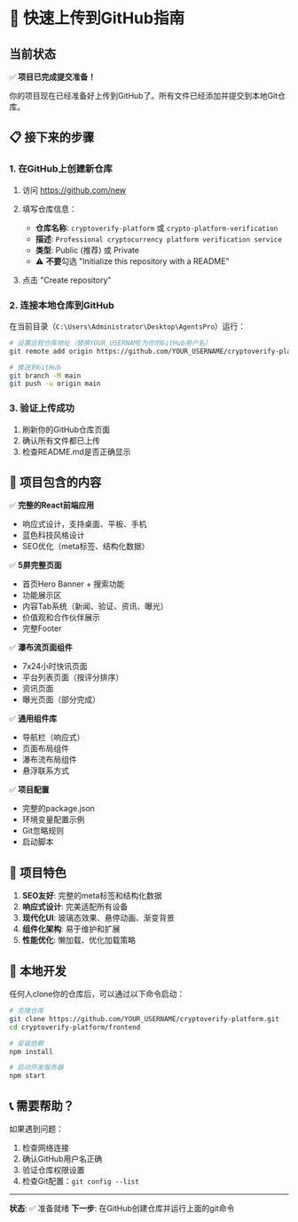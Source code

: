 # 🚀 快速上传到GitHub指南

## 当前状态
✅ **项目已完成提交准备！**

你的项目现在已经准备好上传到GitHub了。所有文件已经添加并提交到本地Git仓库。

## 📋 接下来的步骤

### 1. 在GitHub上创建新仓库

1. 访问 https://github.com/new
2. 填写仓库信息：
   - **仓库名称**: `cryptoverify-platform` 或 `crypto-platform-verification`
   - **描述**: `Professional cryptocurrency platform verification service`
   - **类型**: Public (推荐) 或 Private
   - ⚠️ **不要**勾选 "Initialize this repository with a README"

3. 点击 "Create repository"

### 2. 连接本地仓库到GitHub

在当前目录（`C:\Users\Administrator\Desktop\AgentsPro`）运行：

```bash
# 设置远程仓库地址（替换YOUR_USERNAME为你的GitHub用户名）
git remote add origin https://github.com/YOUR_USERNAME/cryptoverify-platform.git

# 推送到GitHub
git branch -M main
git push -u origin main
```

### 3. 验证上传成功

1. 刷新你的GitHub仓库页面
2. 确认所有文件都已上传
3. 检查README.md是否正确显示

## 📁 项目包含的内容

✅ **完整的React前端应用**
- 响应式设计，支持桌面、平板、手机
- 蓝色科技风格设计
- SEO优化（meta标签、结构化数据）

✅ **5屏完整页面**
- 首页Hero Banner + 搜索功能
- 功能展示区
- 内容Tab系统（新闻、验证、资讯、曝光）
- 价值观和合作伙伴展示
- 完整Footer

✅ **瀑布流页面组件**
- 7x24小时快讯页面
- 平台列表页面（按评分排序）
- 资讯页面
- 曝光页面（部分完成）

✅ **通用组件库**
- 导航栏（响应式）
- 页面布局组件
- 瀑布流布局组件
- 悬浮联系方式

✅ **项目配置**
- 完整的package.json
- 环境变量配置示例
- Git忽略规则
- 启动脚本

## 🎯 项目特色

1. **SEO友好**: 完整的meta标签和结构化数据
2. **响应式设计**: 完美适配所有设备
3. **现代化UI**: 玻璃态效果、悬停动画、渐变背景
4. **组件化架构**: 易于维护和扩展
5. **性能优化**: 懒加载、优化加载策略

## 🔧 本地开发

任何人clone你的仓库后，可以通过以下命令启动：

```bash
# 克隆仓库
git clone https://github.com/YOUR_USERNAME/cryptoverify-platform.git
cd cryptoverify-platform/frontend

# 安装依赖
npm install

# 启动开发服务器
npm start
```

## 📞 需要帮助？

如果遇到问题：
1. 检查网络连接
2. 确认GitHub用户名正确
3. 验证仓库权限设置
4. 检查Git配置：`git config --list`

---

**状态**: ✅ 准备就绪
**下一步**: 在GitHub创建仓库并运行上面的git命令